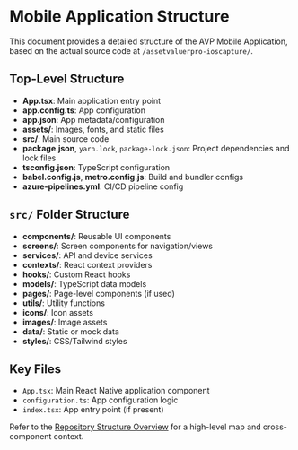 # Mobile Application Structure

This document provides a detailed structure of the AVP Mobile Application, based on the actual source code at `/assetvaluerpro-ioscapture/`.

## Top-Level Structure
- **App.tsx**: Main application entry point
- **app.config.ts**: App configuration
- **app.json**: App metadata/configuration
- **assets/**: Images, fonts, and static files
- **src/**: Main source code
- **package.json**, `yarn.lock`, `package-lock.json`: Project dependencies and lock files
- **tsconfig.json**: TypeScript configuration
- **babel.config.js**, **metro.config.js**: Build and bundler configs
- **azure-pipelines.yml**: CI/CD pipeline config

## `src/` Folder Structure
- **components/**: Reusable UI components
- **screens/**: Screen components for navigation/views
- **services/**: API and device services
- **contexts/**: React context providers
- **hooks/**: Custom React hooks
- **models/**: TypeScript data models
- **pages/**: Page-level components (if used)
- **utils/**: Utility functions
- **icons/**: Icon assets
- **images/**: Image assets
- **data/**: Static or mock data
- **styles/**: CSS/Tailwind styles

## Key Files
- `App.tsx`: Main React Native application component
- `configuration.ts`: App configuration logic
- `index.tsx`: App entry point (if present)

Refer to the [Repository Structure Overview](./index.md) for a high-level map and cross-component context.
